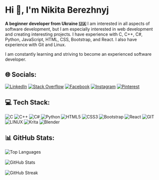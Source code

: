 # Hi 👋, I'm Nikita Berezhnyj

**A beginner developer from Ukraine 🇺🇦** I am interested in all aspects of software development, but I am especially interested in web development and creating interesting projects. I have experience with C, C++, C#, Python, JavaScript, HTML, CSS, Bootstrap, and React. I also have experience with Git and Linux.

I am constantly learning and striving to become an experienced software developer.

## 🌐 Socials:
[![LinkedIn](https://img.shields.io/badge/LinkedIn-%230077B5.svg?logo=linkedin&logoColor=white)](https://linkedin.com/in/nikita-berezhnyj-4b63b3264)
[![Stack Overflow](https://img.shields.io/badge/-Stackoverflow-FE7A16?logo=stack-overflow&logoColor=white)](https://stackoverflow.com/users/22724284)
[![Facebook](https://img.shields.io/badge/Facebook-%231877F2.svg?logo=Facebook&logoColor=white)](https://facebook.com/nik.names.391) 
[![Instagram](https://img.shields.io/badge/Instagram-%23E4405F.svg?logo=Instagram&logoColor=white)](https://instagram.com/donthavenikname) 
[![Pinterest](https://img.shields.io/badge/Pinterest-%23E60023.svg?logo=Pinterest&logoColor=white)](https://pinterest.com/donthavenikname)

## 💻 Tech Stack:
![C](https://img.shields.io/badge/c-%2300599C.svg?style=for-the-badge&logo=c&logoColor=white)
![C++](https://img.shields.io/badge/c++-%2300599C.svg?style=for-the-badge&logo=c%2B%2B&logoColor=white)
![C#](https://img.shields.io/badge/c%23-%23239120.svg?style=for-the-badge&logo=c-sharp&logoColor=white)
![Python](https://img.shields.io/badge/python-3670A0?style=for-the-badge&logo=python&logoColor=ffdd54)
![HTML5](https://img.shields.io/badge/html5-%23E34F26.svg?style=for-the-badge&logo=html5&logoColor=white) 
![CSS3](https://img.shields.io/badge/css3-%231572B6.svg?style=for-the-badge&logo=css3&logoColor=white)
![Bootstrap](https://img.shields.io/badge/bootstrap-%238511FA.svg?style=for-the-badge&logo=bootstrap&logoColor=white)
![React](https://img.shields.io/badge/react-%2320232a.svg?style=for-the-badge&logo=react&logoColor=%2361DAFB)
![GIT](https://img.shields.io/badge/Git-fc6d26?style=for-the-badge&logo=git&logoColor=white)
![LINUX](https://img.shields.io/badge/Linux-FCC624?style=for-the-badge&logo=linux&logoColor=black) 
![Krita](https://img.shields.io/badge/Krita-203759?style=for-the-badge&logo=krita&logoColor=EEF37B) 
![Blender](https://img.shields.io/badge/blender-%23F5792A.svg?style=for-the-badge&logo=blender&logoColor=white)

## 📊 GitHub Stats:
![Top Languages](https://github-readme-stats.vercel.app/api/top-langs?username=nikitaberezhnyj&show_icons=true&locale=en&layout=compact&theme=dark) <br/><br/>
![GitHub Stats](https://github-readme-stats.vercel.app/api?username=nikitaberezhnyj&show_icons=true&locale=en&theme=dark) <br/><br/>
![GitHub Streak](https://github-readme-streak-stats.herokuapp.com/?user=nikitaberezhnyj&show_icons=true&locale=en&theme=dark)
